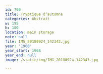 ```yaml
---
id: 700
title: Tryptique d‘automne
categories: Abstrait
w: 195
h: 100
location: main storage
note: null
file: IMG_20180924_142343.jpg
year: '1968'
year_start: 1968
year_end: null
image: /static/img/IMG_20180924_142343.jpg

---
```

